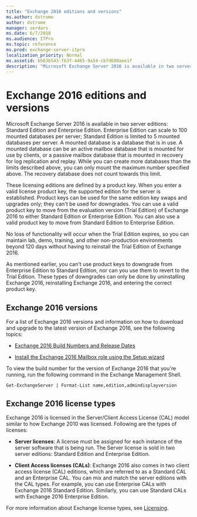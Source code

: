 ```yaml
---
title: "Exchange 2016 editions and versions"
ms.author: dstrome
author: dstrome
manager: serdars
ms.date: 6/7/2018
ms.audience: ITPro
ms.topic: reference
ms.prod: exchange-server-itpro
localization_priority: Normal
ms.assetid: b563b543-fb3f-4465-9a54-cbfd680aee1f
description: "Microsoft Exchange Server 2016 is available in two server editions: Standard Edition and Enterprise Edition. Enterprise Edition can scale to 100 mounted databases per server; Standard Edition is limited to 5 mounted databases per server. A mounted database is a database that is in use. A mounted database can be an active mailbox database that is mounted for use by clients, or a passive mailbox database that is mounted in recovery for log replication and replay. While you can create more databases than the limits described above, you can only mount the maximum number specified above. The recovery database does not count towards this limit."
---
```


# Exchange 2016 editions and versions

Microsoft Exchange Server 2016 is available in two server editions: Standard Edition and Enterprise Edition. Enterprise Edition can scale to 100 mounted databases per server; Standard Edition is limited to 5 mounted databases per server. A mounted database is a database that is in use. A mounted database can be an active mailbox database that is mounted for use by clients, or a passive mailbox database that is mounted in recovery for log replication and replay. While you can create more databases than the limits described above, you can only mount the maximum number specified above. The recovery database does not count towards this limit.
  
These licensing editions are defined by a product key. When you enter a valid license product key, the supported edition for the server is established. Product keys can be used for the same edition key swaps and upgrades only; they can't be used for downgrades. You can use a valid product key to move from the evaluation version (Trial Edition) of Exchange 2016 to either Standard Edition or Enterprise Edition. You can also use a valid product key to move from Standard Edition to Enterprise Edition.
  
No loss of functionality will occur when the Trial Edition expires, so you can maintain lab, demo, training, and other non-production environments beyond 120 days without having to reinstall the Trial Edition of Exchange 2016.
  
As mentioned earlier, you can't use product keys to downgrade from Enterprise Edition to Standard Edition, nor can you use them to revert to the Trial Edition. These types of downgrades can only be done by uninstalling Exchange 2016, reinstalling Exchange 2016, and entering the correct product key.
  
## Exchange 2016 versions

For a list of Exchange 2016 versions and information on how to download and upgrade to the latest version of Exchange 2016, see the following topics:
  
- [Exchange 2016 Build Numbers and Release Dates](http://technet.microsoft.com/library/6a8091d0-4f19-4ae7-9e44-fd1c9f5fbe19.aspx)
    
- [Install the Exchange 2016 Mailbox role using the Setup wizard](../../plan-and-deploy/deploy-new-installations/install-mailbox-role.md)
    
To view the build number for the version of Exchange 2016 that you're running, run the following command in the Exchange Management Shell.
  
```
Get-ExchangeServer | Format-List name,edition,admindisplayversion
```

## Exchange 2016 license types

Exchange 2016 is licensed in the Server/Client Access License (CAL) model similar to how Exchange 2010 was licensed. Following are the types of licenses:
  
- **Server licenses**: A license must be assigned for each instance of the server software that is being run. The Server license is sold in two server editions: Standard Edition and Enterprise Edition.
    
- **Client Access licenses (CALs)**: Exchange 2016 also comes in two client access license (CAL) editions, which are referred to as a Standard CAL and an Enterprise CAL. You can mix and match the server editions with the CAL types. For example, you can use Enterprise CALs with Exchange 2016 Standard Edition. Similarly, you can use Standard CALs with Exchange 2016 Enterprise Edition.
    
For more information about Exchange license types, see [Licensing](https://go.microsoft.com/fwlink/p/?LinkId=392675).
  

